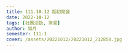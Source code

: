```yaml
---
title: 111.10.12 期初聚餐
date: 2022-10-12
tags: [社團活動, 聚餐]
author: 如月
semester: 111-1
cover: /assets/20221012/20221012_212858.jpg
---
```

